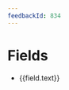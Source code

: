 ```yaml
---
feedbackId: 834
---
```


# Fields

<script setup>
  import {useData} from 'vitepress'
  const {site} = useData()
  const fields = site.value.themeConfig.sidebar['/2.0/']
    .find((item) => item.text === 'Fields')
    .items
    .map((item) => ({
      text: item.text,
      link: item.link.replace('.md', '.html')
    }))
</script>

<ul>
  <li v-for="field in fields">
    <a :href="field.link">{{field.text}}</a>
  </li>
</ul>
